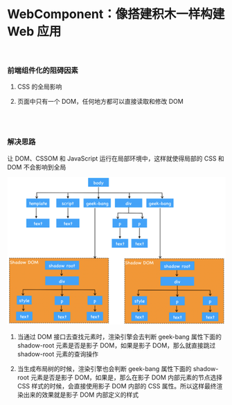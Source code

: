 # WebComponent：像搭建积木一样构建 Web 应用

</br>

### 前端组件化的阻碍因素

1. CSS 的全局影响

2. 页面中只有一个 DOM，任何地方都可以直接读取和修改 DOM

</br>
</br>

### 解决思路

让 DOM、CSSOM 和 JavaScript 运行在局部环境中，这样就使得局部的 CSS 和 DOM 不会影响到全局

![image](./img/structure.png)

1. 当通过 DOM 接口去查找元素时，渲染引擎会去判断 geek-bang 属性下面的 shadow-root 元素是否是影子 DOM，如果是影子 DOM，那么就直接跳过 shadow-root 元素的查询操作

2. 当生成布局树的时候，渲染引擎也会判断 geek-bang 属性下面的 shadow-root 元素是否是影子 DOM，如果是，那么在影子 DOM 内部元素的节点选择 CSS 样式的时候，会直接使用影子 DOM 内部的 CSS 属性。所以这样最终渲染出来的效果就是影子 DOM 内部定义的样式

</br>
</br>
